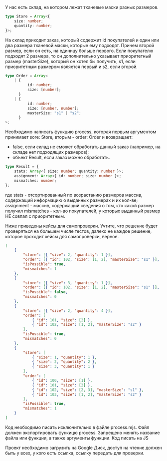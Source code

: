 У нас есть склад, на котором лежат тканевые маски разных размеров.

```ts
type Store = Array<{
    size: number;
    quantity: number;
}>;
```

На склад приходит заказ, который содержит id покупателей и один или два размера тканевой маски,
которые ему подходят. Причем второй размер, если он есть, на единицу больше первого.
Если покупателю подходят 2 размера, то он дополнительно указывает приоритетный размер (masterSize),
который он хотел бы получить, s1, если приоритетным размером является первый и s2, если второй.

```ts
type Order = Array<
    | {
          id: number;
          size: [number];
      }
    | {
          id: number;
          size: [number, number];
          masterSize: "s1" | "s2";
      }
>;
```

Необходимо написать функцию process, которая первым аргументом принимает sore: Store, вторым - order: Order
и возвращает:

-   false, если склад не сможет обработать данный заказ (например, на складе нет подходящих размеров);
-   объект Result, если заказ можно обработать.

```ts
type Result = {
    stats: Array<{ size: number; quantity: number }>;
    assignment: Array<{ id: number; size: number }>;
    mismatches: number;
};
```

где stats - отсортированный по возрастанию размеров массив, содержащий информацию о выданных размерах и их кол-ве;
assignment - массив, содержащий сведения о том, кто какой размер получил
mismatches - кол-во покупателей, у которых выданный размер НЕ совпал с приоритетным.

Ниже приведены кейсы для самопроверки. Учтите, что решение будет проверяться на большем числе тестов, далеко не каждое решение, которое проходит кейсы для самопроверки, верное.

```json
[
    {
        "store": [{ "size": 2, "quantity": 1 }],
        "order": [{ "id": 102, "size": [1, 2], "masterSize": "s1" }],
        "isPossible": true,
        "mismatches": 1
    },
    {
        "store": [{ "size": 3, "quantity": 1 }],
        "order": [{ "id": 102, "size": [1, 2], "masterSize": "s1" }],
        "isPossible": false,
        "mismatches": 0
    },
    {
        "store": [{ "size": 2, "quantity": 4 }],
        "order": [
            { "id": 101, "size": [2] },
            { "id": 102, "size": [1, 2], "masterSize": "s2" }
        ],
        "isPossible": true,
        "mismatches": 0
    },
    {
        "store": [
            { "size": 1, "quantity": 1 },
            { "size": 2, "quantity": 2 },
            { "size": 3, "quantity": 1 }
        ],
        "order": [
            { "id": 100, "size": [1] },
            { "id": 101, "size": [2] },
            { "id": 102, "size": [2, 3], "masterSize": "s1" },
            { "id": 103, "size": [1, 2], "masterSize": "s2" }
        ],
        "isPossible": true,
        "mismatches": 1
    }
]
```

Код необходимо писать исключительно в файле process.mjs. Файл должен экспортировать функицю process. Запрещено менять название файла или функции, а также аргументы функции. Код писать на JS

Проект необходимо загрузить на Google Диск, доступ на чтение должен быть у всех, у кого есть ссылка, ссылку передать для проверки.
